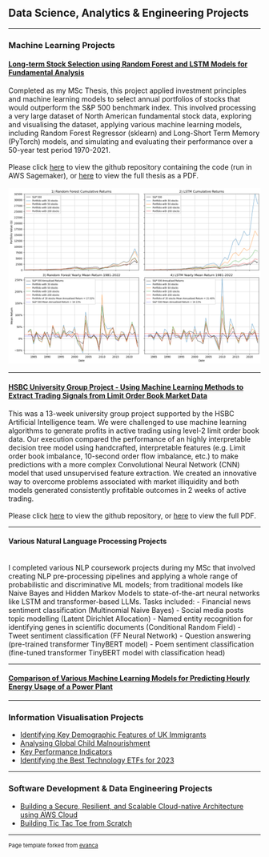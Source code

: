 ## Data Science, Analytics & Engineering Projects

---

### Machine Learning Projects

#### [Long-term Stock Selection using Random Forest and LSTM Models for Fundamental Analysis](https://github.com/mlwynne24/Long-Term-Stock-Selection)

Completed as my MSc Thesis, this project applied investment principles and machine learning models to select annual portfolios of stocks that would outperform the S&P 500 benchmark index. This involved processing a very large dataset of North American fundamental stock data, exploring and visualising the dataset, applying various machine learning models, including Random Forest Regressor (sklearn) and Long-Short Term Memory (PyTorch) models, and simulating and evaluating their performance over a 50-year test period 1970-2021.
<br><br>
Please click [here](https://github.com/mlwynne24/Long-Term-Stock-Selection) to view the github repository containing the code (run in AWS Sagemaker), or [here](/pdf/Long-term%20Stock%20Selection%20using%20Random%20Forest%20and%20LSTM%20Models%20for%20Fundamental%20Analysis.pdf) to view the full thesis as a PDF.
<br><br>
<img src="images/restricted_performance.png?raw=true"/>

---
#### [HSBC University Group Project - Using Machine Learning Methods to Extract Trading Signals from Limit Order Book Market Data](https://github.com/mlwynne24/HSBC-Limit-Order-Book-Data-Project-)

This was a 13-week university group project supported by the HSBC Artificial Intelligence team. We were challenged to use machine learning algorithms to generate profits in active trading using level-2 limit order book data. Our execution compared the performance of an highly interpretable decision tree model using handcrafted, interpretable features (e.g. Limit order book imbalance, 10-second order flow imbalance, etc.) to make predictions with a more complex Convolutional Neural Network (CNN) model that used unsupervised feature extraction. We created an innovative way to overcome problems associated with market illiquidity and both models generated consistently profitable outcomes in 2 weeks of active trading.
<br><br>
Please click [here](https://github.com/mlwynne24/HSBC-Limit-Order-Book-Data-Project-) to view the github repository, or [here](pdf/Extracting%20Trading%20Signals%20from%20Limit%20Order%20Book%20Market%20Data.pdf) to view the full PDF.

---
#### Various Natural Language Processing Projects
<br>
I completed various NLP coursework projects during my MSc that involved creating NLP pre-processing pipelines and applying a whole range of probabilistic and discriminative ML models; from traditional models like Naive Bayes and Hidden Markov Models to state-of-the-art neural networks like LSTM and transformer-based LLMs. Tasks included:
 - Financial news sentiment classification (Multinomial Naive Bayes)
 - Social media posts topic modelling (Latent Dirichlet Allocation)
 - Named entity recognition for identifying genes in scientific documents (Conditional Random Field)
 - Tweet sentiment classification (FF Neural Network)
 - Question answering (pre-trained transformer TinyBERT model)
 - Poem sentiment classification (fine-tuned transformer TinyBERT model with classification head)

---
#### [Comparison of Various Machine Learning Models for Predicting Hourly Energy Usage of a Power Plant](http://example.com/)

---

### Information Visualisation Projects

- [Identifying Key Demographic Features of UK Immigrants](http://example.com/)
- [Analysing Global Child Malnourishment](http://example.com/)
- [Key Performance Indicators](http://example.com/)
- [Identifying the Best Technology ETFs for 2023](http://example.com/)

---

### Software Development & Data Engineering Projects

- [Building a Secure, Resilient, and Scalable Cloud-native Architecture using AWS Cloud](http://example.com/)
- [Building Tic Tac Toe from Scratch](http://example.com/)

---
<p style="font-size:11px">Page template forked from <a href="https://github.com/evanca/quick-portfolio">evanca</a></p>
<!-- Remove above link if you don't want to attibute -->
